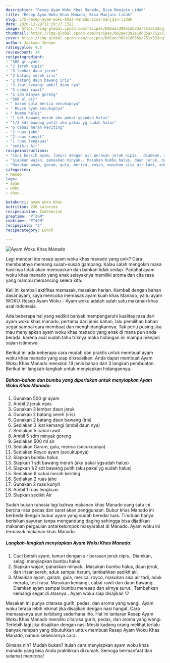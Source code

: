 ```yaml
---
description: "Resep Ayam Woku Khas Manado, Bisa Manjain Lidah"
title: "Resep Ayam Woku Khas Manado, Bisa Manjain Lidah"
slug: 575-resep-ayam-woku-khas-manado-bisa-manjain-lidah
date: 2020-12-29T11:29:27.132Z
image: https://img-global.cpcdn.com/recipes/b02aec392e1d635a/751x532cq70/ayam-woku-khas-manado-foto-resep-utama.jpg
thumbnail: https://img-global.cpcdn.com/recipes/b02aec392e1d635a/751x532cq70/ayam-woku-khas-manado-foto-resep-utama.jpg
cover: https://img-global.cpcdn.com/recipes/b02aec392e1d635a/751x532cq70/ayam-woku-khas-manado-foto-resep-utama.jpg
author: Jackson Jensen
ratingvalue: 4.5
reviewcount: 14
recipeingredient:
- "500 gr ayam"
- "2 jeruk nipis"
- "3 lembar daun jeruk"
- "2 batang sereh iris"
- "2 batang daun bawang iris"
- "3 ikat kemangi ambil daun nya"
- "5 cabai rawit"
- "5 sdm minyak goreng"
- "500 ml air"
- " Garam gula merica secukupnya"
- " Royco ayam secukupnya"
- " bumbu halus"
- "1 sdt bawang merah aku pakai ygsudah halus"
- "1/2 sdt bawang putih aku pakai yg sudah halus"
- "6 cabai merah keriting"
- "2 ruas jahe"
- "2 ruas kunyit"
- "1 ruas lengkuas"
- "sedikit Air"
recipeinstructions:
- "Cuci bersih ayam, lumuri dengan air perasan jeruk nipis.. Diamkan, selagi menyiapkan bumbu halus"
- "Siapkan wajan, panaskan minyak.. Masukan bumbu halus, daun jeruk, dan irisan sereh, aduk sampai harum, tambahkan sedikit air."
- "Masukan ayam, garam, gula, merica, royco, masukan sisa air tadi, aduk merata, test rasa. Masukan kemangi, cabai rawit dan daun bawang.. Diamkan ayam sampai bumbu meresap dan airnya surut.. Tambahkan kemangi segar di atasnya.. Ayam woku siap disajikan ♡"
categories:
- Resep
tags:
- ayam
- woku
- khas

katakunci: ayam woku khas 
nutrition: 226 calories
recipecuisine: Indonesian
preptime: "PT36M"
cooktime: "PT42M"
recipeyield: "2"
recipecategory: Lunch

---
```



![Ayam Woku Khas Manado](https://img-global.cpcdn.com/recipes/b02aec392e1d635a/751x532cq70/ayam-woku-khas-manado-foto-resep-utama.jpg)

Lagi mencari ide resep ayam woku khas manado yang unik? Cara membuatnya memang susah-susah gampang. Kalau salah mengolah maka hasilnya tidak akan memuaskan dan bahkan tidak sedap. Padahal ayam woku khas manado yang enak selayaknya memiliki aroma dan cita rasa yang mampu memancing selera kita.

Kali ini kembali aktifitas memasak, masakan harian. Kembali dengan bahan dasar ayam, saya mencoba memasak ayam kuah khas Manado, yaitu ayam WOKU. Resep Ayam Woku - Ayam woku adalah salah satu makanan khas asal Indonesia.

Ada beberapa hal yang sedikit banyak mempengaruhi kualitas rasa dari ayam woku khas manado, pertama dari jenis bahan, lalu pemilihan bahan segar sampai cara membuat dan menghidangkannya. Tak perlu pusing jika mau menyiapkan ayam woku khas manado yang enak di mana pun anda berada, karena asal sudah tahu triknya maka hidangan ini mampu menjadi sajian istimewa.


Berikut ini ada beberapa cara mudah dan praktis untuk membuat ayam woku khas manado yang siap dikreasikan. Anda dapat membuat Ayam Woku Khas Manado memakai 19 jenis bahan dan 3 langkah pembuatan. Berikut ini langkah-langkah untuk menyiapkan hidangannya.

<!--inarticleads1-->

##### Bahan-bahan dan bumbu yang diperlukan untuk menyiapkan Ayam Woku Khas Manado:

1. Gunakan 500 gr ayam
1. Ambil 2 jeruk nipis
1. Gunakan 3 lembar daun jeruk
1. Gunakan 2 batang sereh (iris)
1. Gunakan 2 batang daun bawang (iris)
1. Sediakan 3 ikat kemangi (ambil daun nya)
1. Sediakan 5 cabai rawit
1. Ambil 5 sdm minyak goreng
1. Sediakan 500 ml air
1. Sediakan  Garam, gula, merica (secukupnya)
1. Sediakan  Royco ayam (secukupnya)
1. Siapkan  bumbu halus
1. Siapkan 1 sdt bawang merah (aku pakai ygsudah halus)
1. Siapkan 1/2 sdt bawang putih (aku pakai yg sudah halus)
1. Sediakan 6 cabai merah keriting
1. Sediakan 2 ruas jahe
1. Gunakan 2 ruas kunyit
1. Ambil 1 ruas lengkuas
1. Siapkan sedikit Air


Sudah bukan rahasia lagi bahwa makanan khas Manado yang satu ini bercita rasa pedas dan sarat akan penggunaan. Bubur khas Manado ini berbeda dengan bubur ayam yang sudah beredar luas. Tinutuan hanya berisikan sayuran tanpa mengandung daging sehingga bisa dijadikan makanan pergaulan antarkelompok masyarakat di Manado. Ayam woku ini termasuk makanan khas Manado. 

<!--inarticleads2-->

##### Langkah-langkah menyiapkan Ayam Woku Khas Manado:

1. Cuci bersih ayam, lumuri dengan air perasan jeruk nipis.. Diamkan, selagi menyiapkan bumbu halus
1. Siapkan wajan, panaskan minyak.. Masukan bumbu halus, daun jeruk, dan irisan sereh, aduk sampai harum, tambahkan sedikit air.
1. Masukan ayam, garam, gula, merica, royco, masukan sisa air tadi, aduk merata, test rasa. Masukan kemangi, cabai rawit dan daun bawang.. Diamkan ayam sampai bumbu meresap dan airnya surut.. Tambahkan kemangi segar di atasnya.. Ayam woku siap disajikan ♡


Masakan ini punya citarasa gurih, pedas, dan aroma yang wangi. Ayam woku terasa lebih nikmat jika disajikan dengan nasi hangat. Cara memasaknya pun terbilang sederhana lho. Hal ini lantaran Resep Ayam Woku Khas Manado memiliki citarasa gurih, pedas, dan aroma yang wangi. Terlebih lagi jika disajikan dengan nasi Meski kadang orang melihat terlalu banyak rempah yang dibutuhkan untuk membuat Resep Ayam Woku Khas Manado, namun sebenarnya cara. 

Gimana nih? Mudah bukan? Itulah cara menyiapkan ayam woku khas manado yang bisa Anda praktikkan di rumah. Semoga bermanfaat dan selamat mencoba!
